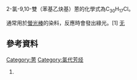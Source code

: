 2-氯-9,10-雙（苯基乙炔基）蒽的化學式為C<sub>30</sub>H<sub>17</sub>Cl。

通常用於[螢光棒](../Page/螢光棒.md "wikilink")的染料，反應時會發出綠光。\[1\] [无](https://zh.wikipedia.org/wiki/File:Green_glowstick_on_black_background.JPG "fig:无")

## 參考資料

[Category:蒽](https://zh.wikipedia.org/wiki/Category:蒽 "wikilink") [Category:氯代芳烃](https://zh.wikipedia.org/wiki/Category:氯代芳烃 "wikilink")

1.